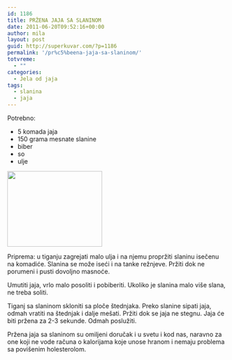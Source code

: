 ```yaml
---
id: 1186
title: PRŽENA JAJA SA SLANINOM
date: 2011-06-20T09:52:16+00:00
author: mila
layout: post
guid: http://superkuvar.com/?p=1186
permalink: '/pr%c5%beena-jaja-sa-slaninom/'
totvreme:
  - ""
categories:
  - Jela od jaja
tags:
  - slanina
  - jaja
---
```

Potrebno:

  * 5 komada jaja
  * 150 grama mesnate slanine
  * biber
  * so
  * ulje

<img class="alignnone size-full wp-image-1187" title="przenajaja" src="//superkuvar.com/wp-content/uploads/2011/06/przenajaja1-e1308563523984.jpg" alt="" width="217" height="173" /> 

Priprema: u tiganju zagrejati malo ulja i na njemu propržiti slaninu isečenu na komadiće. Slanina se može iseći i na tanke režnjeve. Pržiti dok ne porumeni i pusti dovoljno masnoće.

Umutiti jaja, vrlo malo posoliti i pobiberiti. Ukoliko je slanina malo više slana, ne treba soliti.

Tiganj sa slaninom skloniti sa ploče štednjaka. Preko slanine sipati jaja, odmah vratiti na štednjak i dalje mešati. Pržiti dok se jaja ne stegnu. Jaja će biti pržena za 2-3 sekunde. Odmah poslužiti.

Pržena jaja sa slaninom su omiljeni doručak i u svetu i kod nas, naravno za one koji ne vode računa o kalorijama koje unose hranom i nemaju problema sa povišenim holesterolom.